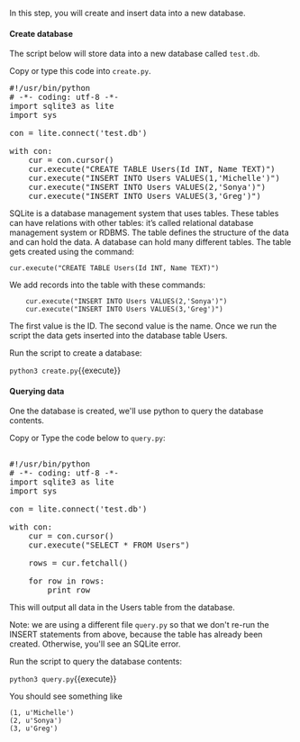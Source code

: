 In this step, you will create and insert data into a new database.

#### Create database

The script below will store data into a new database called `test.db`.

Copy or type this code into `create.py`.

<pre class="file" data-filename="create.py" data-target="replace">
#!/usr/bin/python
# -*- coding: utf-8 -*-
import sqlite3 as lite
import sys

con = lite.connect('test.db')

with con:
    cur = con.cursor()
    cur.execute("CREATE TABLE Users(Id INT, Name TEXT)")
    cur.execute("INSERT INTO Users VALUES(1,'Michelle')")
    cur.execute("INSERT INTO Users VALUES(2,'Sonya')")
    cur.execute("INSERT INTO Users VALUES(3,'Greg')")
</pre>

SQLite is a database management system that uses tables. These tables can have relations with other tables: it’s called relational database management system or RDBMS.  The table defines the structure of the data and can hold the data.  A database can hold many different tables. The table gets created using the command:

```
cur.execute("CREATE TABLE Users(Id INT, Name TEXT)")
```

We add  records into the table with these commands:

```
    cur.execute("INSERT INTO Users VALUES(2,'Sonya')")
    cur.execute("INSERT INTO Users VALUES(3,'Greg')")
```
The first value is the ID. The second value is the name.  Once we run the script the data gets inserted into the database table Users.

Run the script to create a database:

`python3 create.py`{{execute}}

#### Querying data

One the database is created, we'll use python to query the database contents.

Copy or Type the code below to `query.py`:

<pre class="file" data-filename="query.py" data-target="replace">

#!/usr/bin/python
# -*- coding: utf-8 -*-
import sqlite3 as lite
import sys

con = lite.connect('test.db')

with con:
    cur = con.cursor()
    cur.execute("SELECT * FROM Users")

    rows = cur.fetchall()

    for row in rows:
        print row
</pre>

This will output all data in the Users table from the database. 

Note: we are using a different file `query.py` so that we don't re-run the INSERT statements from above, because the table has already been created. Otherwise, you'll see an SQLite error.

Run the script to query the database contents:

`python3 query.py`{{execute}}

You should see something like

```
(1, u'Michelle')
(2, u'Sonya')
(3, u'Greg')
```
